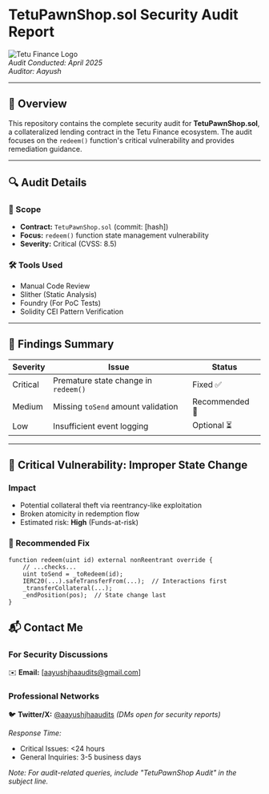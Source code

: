 # TetuPawnShop.sol Security Audit Report

![Tetu Finance Logo](https://tetu.io/assets/images/logo.svg)  
*Audit Conducted: April 2025*  
*Auditor: Aayush*  

---

## 📜 Overview
This repository contains the complete security audit for **TetuPawnShop.sol**, a collateralized lending contract in the Tetu Finance ecosystem. The audit focuses on the `redeem()` function's critical vulnerability and provides remediation guidance.

---

## 🔍 Audit Details

### 📌 Scope
- **Contract:** `TetuPawnShop.sol` (commit: [hash])
- **Focus:** `redeem()` function state management vulnerability
- **Severity:** Critical (CVSS: 8.5)

### 🛠️ Tools Used
- Manual Code Review
- Slither (Static Analysis)
- Foundry (For PoC Tests)
- Solidity CEI Pattern Verification

---

## 📝 Findings Summary

| Severity | Issue | Status |
|----------|-------|--------|
| Critical | Premature state change in `redeem()` | Fixed ✅ | 
| Medium | Missing `toSend` amount validation | Recommended 🔄 |
| Low | Insufficient event logging | Optional ⏳ |

---

## 🚨 Critical Vulnerability: Improper State Change
### Impact
- Potential collateral theft via reentrancy-like exploitation
- Broken atomicity in redemption flow
- Estimated risk: **High** (Funds-at-risk)

### 🔧 Recommended Fix
```solidity
function redeem(uint id) external nonReentrant override {
    // ...checks...
    uint toSend = _toRedeem(id);
    IERC20(...).safeTransferFrom(...);  // Interactions first
    _transferCollateral(...);
    _endPosition(pos);  // State change last
}
```

## 📬 Contact Me

### For Security Discussions
✉️ **Email:** [aayushjhaaudits@gmail.com]  

### Professional Networks
🐦 **Twitter/X:** [@aayushjhaaudits](https://x.com/AayushJhaAudits) *(DMs open for security reports)*  

*Response Time:*  
- Critical Issues: <24 hours  
- General Inquiries: 3-5 business days  

*Note: For audit-related queries, include "TetuPawnShop Audit" in the subject line.*
